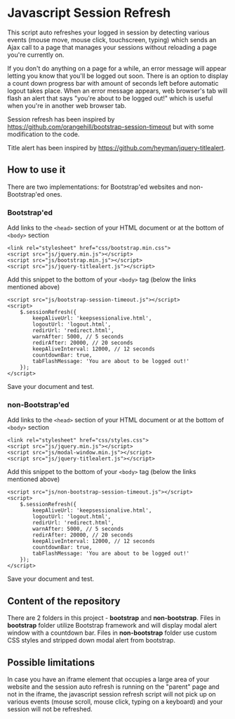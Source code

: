 # Javascript Session Refresh

This script auto refreshes your logged in session by detecting various events (mouse move, mouse click, touchscreen, typing) which sends an Ajax call to a page that manages your sessions without reloading a page you're currently on.

If you don't do anything on a page for a while, an error message will appear letting you know that you'll be logged out soon. There is an option to display a count down progress bar with amount of seconds left before automatic logout takes place. When an error message appears, web browser's tab will flash an alert that says "you're about to be logged out!" which is useful when you're in another web browser tab.

Session refresh has been inspired by https://github.com/orangehill/bootstrap-session-timeout but with some modification to the code.

Title alert has been inspired by https://github.com/heyman/jquery-titlealert.


## How to use it

There are two implementations: for Bootstrap'ed websites and non-Bootstrap'ed ones.

### Bootstrap'ed

Add links to the ```<head>``` section of your HTML document or at the bottom of ```<body>``` section

```
<link rel="stylesheet" href="css/bootstrap.min.css">
<script src="js/jquery.min.js"></script>
<script src="js/bootstrap.min.js"></script>
<script src="js/jquery-titlealert.js"></script>
```

Add this snippet to the bottom of your ```<body>``` tag (below the links mentioned above)
```
<script src="js/bootstrap-session-timeout.js"></script>
<script>
	$.sessionRefresh({
		keepAliveUrl: 'keepsessionalive.html',
		logoutUrl: 'logout.html',
		redirUrl: 'redirect.html',
		warnAfter: 5000, // 5 seconds
		redirAfter: 20000, // 20 seconds
		keepAliveInterval: 12000, // 12 seconds
		countdownBar: true,
		tabFlashMessage: 'You are about to be logged out!'
	});
</script>
```

Save your document and test.

### non-Bootstrap'ed

Add links to the ```<head>``` section of your HTML document or at the bottom of ```<body>``` section

```
<link rel="stylesheet" href="css/styles.css">
<script src="js/jquery.min.js"></script>
<script src="js/modal-window.min.js"></script>
<script src="js/jquery-titlealert.js"></script>
```

Add this snippet to the bottom of your ```<body>``` tag (below the links mentioned above)
```
<script src="js/non-bootstrap-session-timeout.js"></script>
<script>
	$.sessionRefresh({
		keepAliveUrl: 'keepsessionalive.html',
		logoutUrl: 'logout.html',
		redirUrl: 'redirect.html',
		warnAfter: 5000, // 5 seconds
		redirAfter: 20000, // 20 seconds
		keepAliveInterval: 12000, // 12 seconds
		countdownBar: true,
		tabFlashMessage: 'You are about to be logged out!'
	});
</script>
```

Save your document and test.

## Content of the repository

There are 2 folders in this project - **bootstrap** and **non-bootstrap**. Files in **bootstrap** folder utilize Bootstrap framework and will display modal alert window with a countdown bar. Files in **non-bootstrap** folder use custom CSS styles and stripped down modal alert from bootstrap.

## Possible limitations

In case you have an iframe element that occupies a large area of your website and the session auto refresh is running on the "parent" page and not in the iframe, the javascript session refresh script will not pick up on various events (mouse scroll, mouse click, typing on a keyboard) and your session will not be refreshed.
